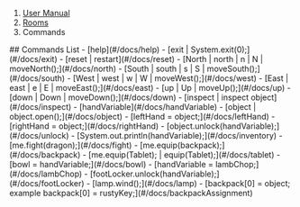 <ol class="breadcrumb">
  <!-- <li><a href="#/">Rowdy Red's Java Adventures</a></li> -->
  <li><a href="#/docs/manual">User Manual</a></li>
  <li><a href="#/docs/rooms">Rooms</a></li>
  <li class="active">Commands</li>
</ol>
## Commands List
- [help](#/docs/help)
- [exit   |   System.exit(0);](#/docs/exit)
- [reset   |   restart](#/docs/reset)
- [North   |   north   |   n   |   N   |   moveNorth();](#/docs/north)
- [South   |   south   |   s   |    S   |   moveSouth();](#/docs/south)
- [West   |   west   |   w   |   W   |   moveWest();](#/docs/west)
- [East   |   east   |   e   |   E   |   moveEast();](#/docs/east)
- [up   |   Up   |   moveUp();](#/docs/up)
- [down   |   Down   |   moveDown();](#/docs/down)
- [inspect   |   inspect object](#/docs/inspect)
- [handVariable](#/docs/handVariable)
- [object   |   object.open();](#/docs/object)
- [leftHand = object;](#/docs/leftHand)
- [rightHand = object;](#/docs/rightHand)
- [object.unlock(handVariable);](#/docs/unlock)
- [System.out.println(handVariable);](#/docs/inventory)
- [me.fight(dragon);](#/docs/fight)
- [me.equip(backpack);](#/docs/backpack)
- [me.equip(Tablet);   |   equip(Tablet);](#/docs/tablet)
- [bowl = handVariable;](#/docs/bowl)
- [handVariable = lambChop;](#/docs/lambChop)
- [footLocker.unlock(handVariable);](#/docs/footLocker)
- [lamp.wind();](#/docs/lamp)
- [backpack[0] = object;  example backpack[0] = rustyKey;](#/docs/backpackAssignment)
